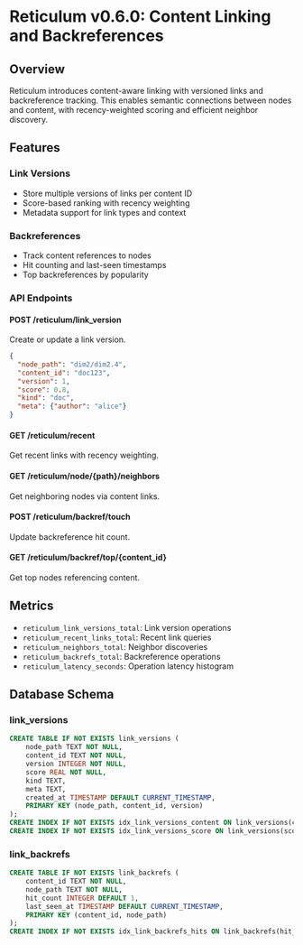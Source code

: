 # Reticulum v0.6.0: Content Linking and Backreferences

## Overview

Reticulum introduces content-aware linking with versioned links and backreference tracking. This enables semantic connections between nodes and content, with recency-weighted scoring and efficient neighbor discovery.

## Features

### Link Versions
- Store multiple versions of links per content ID
- Score-based ranking with recency weighting
- Metadata support for link types and context

### Backreferences
- Track content references to nodes
- Hit counting and last-seen timestamps
- Top backreferences by popularity

### API Endpoints

#### POST /reticulum/link_version
Create or update a link version.
```json
{
  "node_path": "dim2/dim2.4",
  "content_id": "doc123",
  "version": 1,
  "score": 0.8,
  "kind": "doc",
  "meta": {"author": "alice"}
}
```

#### GET /reticulum/recent
Get recent links with recency weighting.

#### GET /reticulum/node/{path}/neighbors
Get neighboring nodes via content links.

#### POST /reticulum/backref/touch
Update backreference hit count.

#### GET /reticulum/backref/top/{content_id}
Get top nodes referencing content.

## Metrics

- `reticulum_link_versions_total`: Link version operations
- `reticulum_recent_links_total`: Recent link queries
- `reticulum_neighbors_total`: Neighbor discoveries
- `reticulum_backrefs_total`: Backreference operations
- `reticulum_latency_seconds`: Operation latency histogram

## Database Schema

### link_versions
```sql
CREATE TABLE IF NOT EXISTS link_versions (
    node_path TEXT NOT NULL,
    content_id TEXT NOT NULL,
    version INTEGER NOT NULL,
    score REAL NOT NULL,
    kind TEXT,
    meta TEXT,
    created_at TIMESTAMP DEFAULT CURRENT_TIMESTAMP,
    PRIMARY KEY (node_path, content_id, version)
);
CREATE INDEX IF NOT EXISTS idx_link_versions_content ON link_versions(content_id);
CREATE INDEX IF NOT EXISTS idx_link_versions_score ON link_versions(score DESC);
```

### link_backrefs
```sql
CREATE TABLE IF NOT EXISTS link_backrefs (
    content_id TEXT NOT NULL,
    node_path TEXT NOT NULL,
    hit_count INTEGER DEFAULT 1,
    last_seen_at TIMESTAMP DEFAULT CURRENT_TIMESTAMP,
    PRIMARY KEY (content_id, node_path)
);
CREATE INDEX IF NOT EXISTS idx_link_backrefs_hits ON link_backrefs(hit_count DESC);
```
